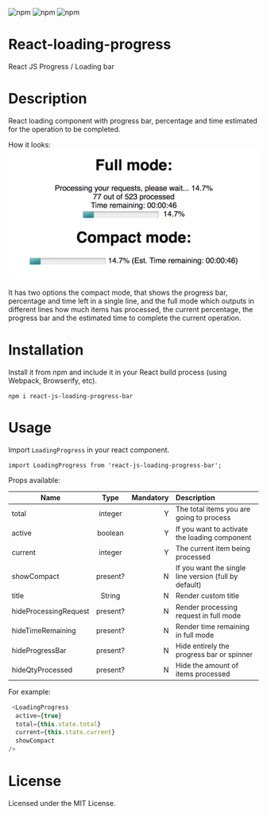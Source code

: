 ![npm](https://img.shields.io/npm/dt/react-js-loading-progress-bar.svg)
![npm](https://img.shields.io/npm/v/react-js-loading-progress-bar.svg)
![npm](https://img.shields.io/npm/l/react-js-loading-progress-bar.svg)


# React-loading-progress

React JS Progress / Loading bar

# Description

React loading component with progress bar, percentage and time estimated for the operation to be completed.

How it looks:
![alt text](loading.png "Loading bar example")

It has two options the compact mode, that shows the progress bar, percentage and time left in a single line, and the full mode which outputs in different lines how much items has processed, the current percentage, the progress bar and the estimated time to complete the current operation.

# Installation

Install it from npm and include it in your React build process (using Webpack, Browserify, etc).

```
npm i react-js-loading-progress-bar
```


# Usage

Import `LoadingProgress` in your react component.

```
import LoadingProgress from 'react-js-loading-progress-bar';
```

Props available:

| Name        | Type            | Mandatory | Description  
| ------------- |:-------------:| -----:|:-----|
| total      | integer | Y |The total items you are going to process |
| active      | boolean   | Y   |   If you want to activate the loading component |
| current | integer     | Y|   The current item being processed |
| showCompact | present?   |N  |   If you want the single line version (full by default) |
| title | String   |N  |   Render custom title |
| hideProcessingRequest | present?   |N  |   Render processing request in full mode |
| hideTimeRemaining | present?   |N  |   Render time remaining in full mode |
| hideProgressBar | present?   |N  |   Hide entirely the progress bar or spinner |
| hideQtyProcessed | present?   |N  |  Hide the amount of items processed |

For example:
```javascript
 <LoadingProgress
  active={true}
  total={this.state.total}
  current={this.state.current}
  showCompact       
/>
```

# License 

Licensed under the MIT License.
